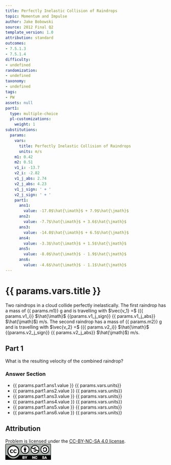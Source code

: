 ```yaml
---
title: Perfectly Inelastic Collision of Raindrops
topic: Momentum and Impulse
author: Jake Bobowski
source: 2012 Final Q2
template_version: 1.0
attribution: standard
outcomes:
- 7.5.1.3
- 7.5.1.4
difficulty:
- undefined
randomization:
- undefined
taxonomy:
- undefined
tags:
- PW
assets: null
part1:
  type: multiple-choice
  pl-customizations:
    weight: 1
substitutions:
  params:
    vars:
      title: Perfectly Inelastic Collision of Raindrops
      units: m/s
    m1: 0.42
    m2: 0.51
    v1_i: -13.7
    v2_i: -2.82
    v1_j_abs: 2.74
    v2_j_abs: 4.23
    v1_j_sign: ' + '
    v2_j_sign: ' + '
    part1:
      ans1:
        value: -17.0$\hat{\imath}$ + 7.9$\hat{\jmath}$
      ans2:
        value: -7.7$\hat{\imath}$ + 3.6$\hat{\jmath}$
      ans3:
        value: -14.0$\hat{\imath}$ + 6.5$\hat{\jmath}$
      ans4:
        value: -3.3$\hat{\imath}$ + 1.5$\hat{\jmath}$
      ans5:
        value: -8.0$\hat{\imath}$ - 1.9$\hat{\jmath}$
      ans6:
        value: -4.6$\hat{\imath}$ - 1.1$\hat{\jmath}$
---
```

# {{ params.vars.title }}
Two raindrops in a cloud collide perfectly inelastically. The first raindrop has a mass of {{ params.m1}} g and is travelling with $\vec{v_1} =$ ({{ params.v1_i}} $\hat{\imath}$ {{params.v1_j_sign}} {{ params.v1_j_abs}} $\hat{\jmath}$) m/s.
The second raindrop has a mass of {{ params.m2}} g and is travelling with $\vec{v_2} =$ ({{ params.v2_i}} $\hat{\imath}$ {{params.v2_j_sign}} {{ params.v2_j_abs}} $\hat{\jmath}$) m/s.

## Part 1

What is the resulting velocity of the combined raindrop?

### Answer Section

- {{ params.part1.ans1.value }} {{ params.vars.units}}
- {{ params.part1.ans2.value }} {{ params.vars.units}}
- {{ params.part1.ans3.value }} {{ params.vars.units}}
- {{ params.part1.ans4.value }} {{ params.vars.units}}
- {{ params.part1.ans5.value }} {{ params.vars.units}}
- {{ params.part1.ans6.value }} {{ params.vars.units}}

## Attribution

Problem is licensed under the [CC-BY-NC-SA 4.0 license](https://creativecommons.org/licenses/by-nc-sa/4.0/).<br> ![The Creative Commons 4.0 license requiring attribution-BY, non-commercial-NC, and share-alike-SA license.](https://raw.githubusercontent.com/firasm/bits/master/by-nc-sa.png)
